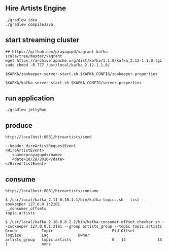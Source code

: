 Hire Artists Engine
---------------------

```
./gradlew idea
./gradlew compileJava
```

start streaming cluster
-----------------------

```
## https://github.com/prayagupd/vagrant-kafka-scala/tree/master/vagrant
wget https://archive.apache.org/dist/kafka/1.1.0/kafka_2.12-1.1.0.tgz
sudo chmod -R 777 /usr/local/kafka_2.12-1.1.0/

$KAFKA/zookeeper-server-start.sh $KAFKA_CONFIG/zookeeper.properties

$KAFKA/kafka-server-start.sh $KAFKA_CONFIG/server.properties
```

run application
---------------

```
./gradlew jettyRun
```


produce
-------

```
http://localhost:8081/hireartists/send

--header HireArtistRequestEvent
<HireArtistEvent>
   <name>prayagupd</name>
   <date>10/28/2016</date>
</HireArtistEvent>
```



consume
-------

```
http://localhost:8081/hireartists/consume
```

```
$ /usr/local/kafka_2.11-0.10.1.1/bin/kafka-topics.sh --list --zookeeper 127.0.0.1:2181
__consumer_offsets
topic.artists

$ /usr/local/kafka_2.10-0.8.2.2/bin/kafka-consumer-offset-checker.sh --zookeeper 127.0.0.1:2181 --group artists_group --topic topic.artists
Group           Topic                          Pid Offset          logSize         Lag             Owner
artists_group   topic.artists                  0   14              15              1               none
```
